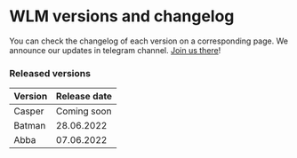 # WLM versions and changelog

You can check the changelog of each version on a corresponding page. We announce our updates in telegram channel. [Join us there](https://t.me/notifyteos)!

### Released versions <a href="#available-graph-api-versions" id="available-graph-api-versions"></a>

| Version | Release date |
| ------- | ------------ |
| Casper  | Coming soon  |
| Batman  | 28.06.2022   |
| Abba    | 07.06.2022   |
